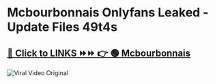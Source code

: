 
 # Mcbourbonnais Onlyfans Leaked - Update Files 49t4s

## <h2><a href="https://clipsfans.com/Mcbourbonnais&ref=git">🔗 Click to LINKS ⏩⏩ 👉 🟢 Mcbourbonnais </a></h2>

<a href="https://clipsfans.com/Mcbourbonnais&ref=git" rel="nofollow" data-target="animated-image.originalLink"><img src="https://i.ibb.co.com/xMMVF88/686577567.gif" alt="Viral Video Original" style="max-width: 100%; display: inline-block;" data-target="animated-image.originalImage"></a>

